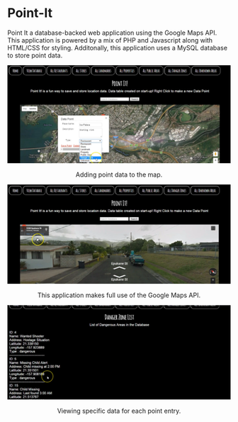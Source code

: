 # Point-It

Point It a database-backed web application using the Google Maps API. 
This application is powered by a mix of PHP and Javascript along with HTML/CSS for styling. 
Additonally, this application uses a MySQL database to store point data.

![alt tag](https://github.com/chrisnguyenhi/Point-It/blob/master/Screenshot1.PNG)
<p align="center">Adding point data to the map.</p>

![alt tag](https://github.com/chrisnguyenhi/Point-It/blob/master/Screenshot2.PNG)
<p align="center">This application makes full use of the Google Maps API.</p>

![alt tag](https://github.com/chrisnguyenhi/Point-It/blob/master/Screenshot3.PNG)
<p align="center">Viewing specific data for each point entry.</p>
